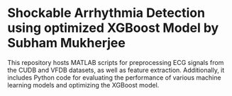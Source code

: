 # Shockable Arrhythmia Detection using optimized XGBoost Model by Subham Mukherjee
This repository hosts MATLAB scripts for preprocessing ECG signals from the CUDB and VFDB datasets, as well as feature extraction. Additionally, it includes Python code for evaluating the performance of various machine learning models and optimizing the XGBoost model.

